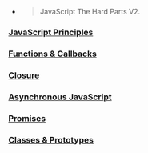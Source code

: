 - > JavaScript The Hard Parts V2.

### [JavaScript Principles](./Js/JavaScript%20Principles/)

### [Functions & Callbacks](./Js/Functions%20%26%20Callbacks/)

### [Closure](./Js/Closure/)

### [Asynchronous JavaScript](./Js/Asyncronous%20JavaScript/)

### [Promises](./Js/Promises/)

### [Classes & Prototypes](./Js/Classes%20%26%20Prototypes/)
